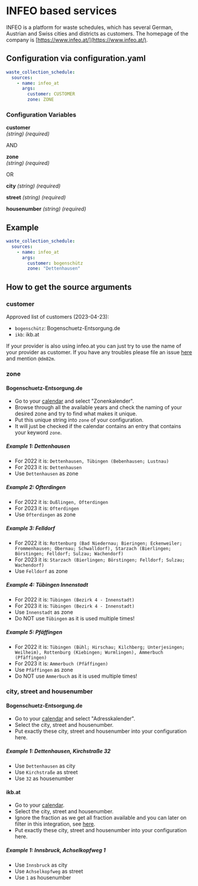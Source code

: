 # INFEO based services

INFEO is a platform for waste schedules, which has several German, Austrian and Swiss cities and districts as customers. The homepage of the company is [https://www.infeo.at/](https://www.infeo.at/).

## Configuration via configuration.yaml

```yaml
waste_collection_schedule:
  sources:
    - name: infeo_at
      args:
        customer: CUSTOMER
        zone: ZONE
```

### Configuration Variables

**customer**  
*(string) (required)*

AND

**zone**  
*(string) (required)*

OR

**city**
*(string) (required)*

**street**
*(string) (required)*

**housenumber**
*(string) (required)*

## Example

```yaml
waste_collection_schedule:
  sources:
    - name: infeo_at
      args:
        customer: bogenschütz
        zone: "Dettenhausen"
```

## How to get the source arguments

### customer

Approved list of customers (2023-04-23):

- `bogenschütz`: Bogenschuetz-Entsorgung.de
- `ikb`: ikb.at

If your provider is also using infeo.at you can just try to use the name of your provider as customer. If you have any troubles please file an issue [here](https://github.com/mampfes/hacs_waste_collection_schedule/issues/new) and mention `@dm82m`.

### zone

#### Bogenschuetz-Entsorgung.de

- Go to your [calendar](https://www.bogenschuetz-entsorgung.de/blaue-tonne-tuebingen/abfuhrtermine.html) and select "Zonenkalender".
- Browse through all the available years and check the naming of your desired zone and try to find what makes it unique.
- Put this unique string into `zone` of your configuration.
- It will just be checked if the calendar contains an entry that contains your keyword `zone`.

##### Example 1: Dettenhausen

- For 2022 it is: `Dettenhausen, Tübingen (Bebenhausen; Lustnau)`
- For 2023 it is: `Dettenhausen`
- Use `Dettenhausen` as zone

##### Example 2: Ofterdingen

- For 2022 it is: `Dußlingen, Ofterdingen`
- For 2023 it is: `Ofterdingen`
- Use `Ofterdingen` as zone

##### Example 3: Felldorf

- For 2022 it is: `Rottenburg (Bad Niedernau; Bieringen; Eckenweiler; Frommenhausen; Obernau; Schwalldorf), Starzach (Bierlingen; Börstingen; Felldorf; Sulzau; Wachendorf)`
- For 2023 it is: `Starzach (Bierlingen; Börstingen; Felldorf; Sulzau; Wachendorf)`
- Use `Felldorf` as zone

##### Example 4: Tübingen Innenstadt

- For 2022 it is: `Tübingen (Bezirk 4 - Innenstadt)`
- For 2023 it is: `Tübingen (Bezirk 4 - Innenstadt)`
- Use `Innenstadt` as zone
- Do NOT use `Tübingen` as it is used multiple times!

##### Example 5: Pfäffingen

- For 2022 it is: `Tübingen (Bühl; Hirschau; Kilchberg; Unterjesingen; Weilheim), Rottenburg (Kiebingen; Wurmlingen), Ammerbuch (Pfäffingen)`
- For 2023 it is: `Ammerbuch (Pfäffingen)`
- Use `Pfäffingen` as zone
- Do NOT use `Ammerbuch` as it is used multiple times!

### city, street and housenumber 

#### Bogenschuetz-Entsorgung.de

- Go to your [calendar](https://www.bogenschuetz-entsorgung.de/blaue-tonne-tuebingen/abfuhrtermine.html) and select "Adresskalender".
- Select the city, street and housenumber.
- Put exactly these city, street and housenumber into your configuration here.

##### Example 1: Dettenhausen, Kirchstraße 32

- Use `Dettenhausen` as city
- Use `Kirchstraße` as street
- Use `32` as housenumber

#### ikb.at

- Go to your [calendar](https://www.ikb.at/abfall/abfallkalender-innsbruck).
- Select the city, street and housenumber.
- Ignore the fraction as we get all fraction available and you can later on filter in this integration, see [here](https://github.com/mampfes/hacs_waste_collection_schedule/blob/master/doc/faq.md).
- Put exactly these city, street and housenumber into your configuration here.

##### Example 1: Innsbruck, Achselkopfweg 1

- Use `Innsbruck` as city
- Use `Achselkopfweg` as street
- Use `1` as housenumber
